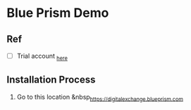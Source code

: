 # Blue Prism Demo 

## Ref


- [ ] Trial account <sub>[here](https://digitalexchange.blueprism.com/site/global/software/index.gsp)</sub>



## Installation Process
1. Go to this location &nbsp<sub>https://digitalexchange.blueprism.com</sub>